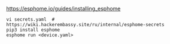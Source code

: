 https://esphome.io/guides/installing_esphome

```
vi secrets.yaml  # https://wiki.hackerembassy.site/ru/internal/esphome-secrets
pip3 install esphome
esphome run <device.yaml>
```
